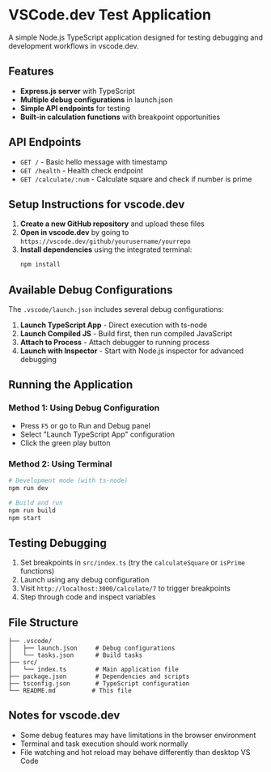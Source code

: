 # VSCode.dev Test Application

A simple Node.js TypeScript application designed for testing debugging and development workflows in vscode.dev.

## Features

- **Express.js server** with TypeScript
- **Multiple debug configurations** in launch.json
- **Simple API endpoints** for testing
- **Built-in calculation functions** with breakpoint opportunities

## API Endpoints

- `GET /` - Basic hello message with timestamp
- `GET /health` - Health check endpoint
- `GET /calculate/:num` - Calculate square and check if number is prime

## Setup Instructions for vscode.dev

1. **Create a new GitHub repository** and upload these files
2. **Open in vscode.dev** by going to `https://vscode.dev/github/yourusername/yourrepo`
3. **Install dependencies** using the integrated terminal:
   ```bash
   npm install
   ```

## Available Debug Configurations

The `.vscode/launch.json` includes several debug configurations:

1. **Launch TypeScript App** - Direct execution with ts-node
2. **Launch Compiled JS** - Build first, then run compiled JavaScript
3. **Attach to Process** - Attach debugger to running process
4. **Launch with Inspector** - Start with Node.js inspector for advanced debugging

## Running the Application

### Method 1: Using Debug Configuration
- Press `F5` or go to Run and Debug panel
- Select "Launch TypeScript App" configuration
- Click the green play button

### Method 2: Using Terminal
```bash
# Development mode (with ts-node)
npm run dev

# Build and run
npm run build
npm start
```

## Testing Debugging

1. Set breakpoints in `src/index.ts` (try the `calculateSquare` or `isPrime` functions)
2. Launch using any debug configuration
3. Visit `http://localhost:3000/calculate/7` to trigger breakpoints
4. Step through code and inspect variables

## File Structure

```
├── .vscode/
│   ├── launch.json     # Debug configurations
│   └── tasks.json      # Build tasks
├── src/
│   └── index.ts        # Main application file
├── package.json        # Dependencies and scripts
├── tsconfig.json       # TypeScript configuration
└── README.md          # This file
```

## Notes for vscode.dev

- Some debug features may have limitations in the browser environment
- Terminal and task execution should work normally
- File watching and hot reload may behave differently than desktop VS Code
